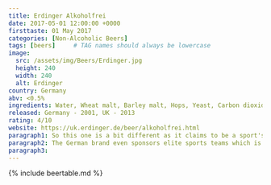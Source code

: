 ```yaml
---
title: Erdinger Alkoholfrei
date: 2017-05-01 12:00:00 +0000
firsttaste: 01 May 2017
categories: [Non-Alcoholic Beers]
tags: [beers]     # TAG names should always be lowercase
image:
  src: /assets/img/Beers/Erdinger.jpg
  height: 240
  width: 240
  alt: Erdinger
country: Germany
abv: <0.5%
ingredients: Water, Wheat malt, Barley malt, Hops, Yeast, Carbon dioxide
released: Germany - 2001, UK - 2013
rating: 4/10
website: https://uk.erdinger.de/beer/alkoholfrei.html
paragraph1: So this one is a bit different as it claims to be a sport's drink, as also contains vitamins B12 and folic acid, as well as the polyphenols (?) it contains. Unfortunately the taste didn't do if for me, I couldn't put my finger on why though but I have had it a number of times since.
paragraph2: The German brand even sponsors elite sports teams which is strange for a beer!
paragraph3: 
---
```

{% include beertable.md %}
